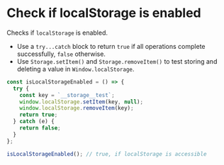# Check if localStorage is enabled

Checks if `localStorage` is enabled.

* Use a `try...catch` block to return `true` if all operations complete successfully, `false` otherwise.
* Use `Storage.setItem()` and `Storage.removeItem()` to test storing and deleting a value in `Window.localStorage`.

```js
const isLocalStorageEnabled = () => {
  try {
    const key = `__storage__test`;
    window.localStorage.setItem(key, null);
    window.localStorage.removeItem(key);
    return true;
  } catch (e) {
    return false;
  }
};
```

```js
isLocalStorageEnabled(); // true, if localStorage is accessible
```
